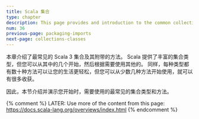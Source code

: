 ```yaml
---
title: Scala 集合
type: chapter
description: This page provides and introduction to the common collections classes and their methods in Scala 3.
num: 36
previous-page: packaging-imports
next-page: collections-classes
---
```



本章介绍了最常见的 Scala 3 集合及其附带的方法。
Scala 提供了丰富的集合类型，但您可以从其中的几个开始，然后根据需要使用其他的。
同样，每种类型都有数十种方法可以让您的生活更轻松，但您可以从少数几种方法开始使用，就可以有很多收获。

因此，本节介绍并演示您开始时，需要使用的最常见的集合类型和方法。

{% comment %}
LATER: Use more of the content from this page:
       https://docs.scala-lang.org/overviews/index.html
{% endcomment %}




